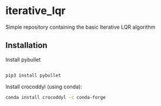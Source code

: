 # iterative_lqr
Simple repository containing the basic Iterative LQR algorithm


## Installation

Install pybullet
```bash

pip3 install pybullet

```

Install crocoddyl (using conda):

```bash
conda install crocoddyl -c conda-forge

```

